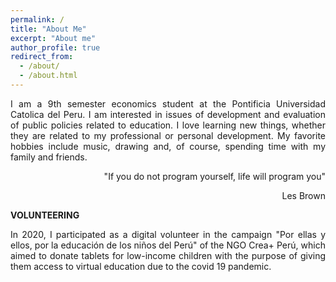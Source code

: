 ```yaml
---
permalink: /
title: "About Me"
excerpt: "About me"
author_profile: true
redirect_from: 
  - /about/
  - /about.html
---
```


<p style='text-align: justify;'> I am a 9th semester economics student at the Pontificia Universidad Catolica del Peru. I am interested in issues of development and evaluation of public policies related to education. I love learning new things, whether they are related to my professional or personal development. My favorite hobbies include music, drawing and, of course, spending time with my family and friends.



<p style='text-align: right;'> "If you do not program yourself, life will program you" </div>
<p style='text-align: right;'> Les Brown </div>


**VOLUNTEERING**

<p style='text-align: justify;'> In 2020, I participated as a digital volunteer in the campaign "Por ellas y ellos, por la educación de los niños del Perú" of the NGO Crea+ Perú, which aimed to donate tablets for low-income children with the purpose of giving them access to virtual education due to the covid 19 pandemic.
